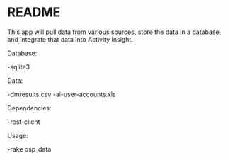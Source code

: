 # README

This app will pull data from various sources, store the data in a database, and integrate that data into Activity Insight.

Database:

  -sqlite3

Data:

  -dmresults.csv
  -ai-user-accounts.xls

Dependencies:

  -rest-client

Usage:

  -rake osp_data
